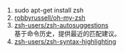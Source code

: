1. sudo apt-get install zsh
2. [robbyrussell/oh-my-zsh](https://github.com/robbyrussell/oh-my-zsh)
3. [zsh-users/zsh-autosuggestions](https://github.com/zsh-users/zsh-autosuggestions)    
基于命令历史，提供最近的匹配建议。
4. [zsh-users/zsh-syntax-highlighting](https://github.com/zsh-users/zsh-syntax-highlighting)
